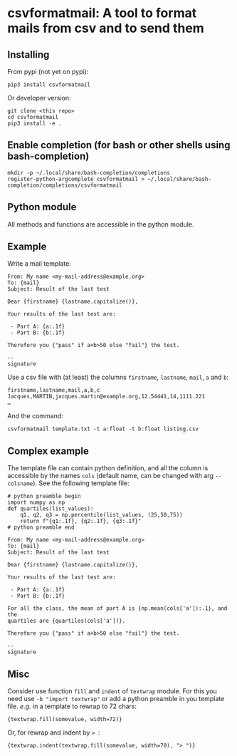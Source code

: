 # csvformatmail: A tool to format mails from csv and to send them

## Installing

From pypi (not yet on pypi):

```
pip3 install csvformatmail
```

Or developer version:

```
git clone <this repo>
cd csvformatmail
pip3 install -e .
```

## Enable completion (for bash or other shells using bash-completion)

```
mkdir -p ~/.local/share/bash-completion/completions
register-python-argcomplete csvformatmail > ~/.local/share/bash-completion/completions/csvformatmail
```

## Python module

All methods and functions are accessible in the python module.

## Example

Write a mail template:

```
From: My name <my-mail-address@example.org>
To: {mail}
Subject: Result of the last test

Dear {firstname} {lastname.capitalize()},

Your results of the last test are:

 - Part A: {a:.1f}
 - Part B: {b:.1f}

Therefore you {"pass" if a+b>50 else "fail"} the test.

-- 
signature
```

Use a csv file with (at least) the columns `firstname`, `lastname`, `mail`, `a`
and `b`:

```
firstname,lastname,mail,a,b,c
Jacques,MARTIN,jacques.martin@example.org,12.54441,14,1111.221
…
```

And the command:

```
csvformatmail template.txt -t a:float -t b:float listing.csv
```

## Complex example

The template file can contain python definition, and all the column is
accessible by the names `cols` (default name, can be changed with arg
`--colsname`). See the following template file:

```
# python preamble begin
import numpy as np
def quartiles(list_values):
    q1, q2, q3 = np.percentile(list_values, (25,50,75))
    return f"{q1:.1f}, {q2:.1f}, {q3:.1f}"
# python preamble end

From: My name <my-mail-address@example.org>
To: {mail}
Subject: Result of the last test

Dear {firstname} {lastname.capitalize()},

Your results of the last test are:

 - Part A: {a:.1f}
 - Part B: {b:.1f}

For all the class, the mean of part A is {np.mean(cols['a']):.1}, and the
quartiles are {quartiles(cols['a'])}.

Therefore you {"pass" if a+b>50 else "fail"} the test.

-- 
signature
```

## Misc

Consider use function `fill` and `indent` of `textwrap` module. For this you
need use `-b "import textwrap"` or add a python preamble in you template file.
_e.g._ in a template to rewrap to 72 chars:

```
{textwrap.fill(somevalue, width=72)}
```

Or, for rewrap and indent by `> `:

```
{textwrap.indent(textwrap.fill(somevalue, width=70), "> ")}
```
